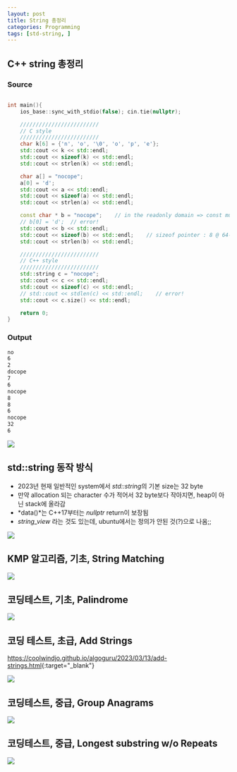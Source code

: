 ```yaml
---
layout: post
title: String 총정리
categories: Programming
tags: [std-string, ]
---
```


## C++ string 총정리

### Source

```cpp

int main(){
    ios_base::sync_with_stdio(false); cin.tie(nullptr);

    /////////////////////////
    // C style
    /////////////////////////
    char k[6] = {'n', 'o', '\0', 'o', 'p', 'e'};
    std::cout << k << std::endl;
    std::cout << sizeof(k) << std::endl;
    std::cout << strlen(k) << std::endl;

    char a[] = "nocope";
    a[0] = 'd';
    std::cout << a << std::endl;
    std::cout << sizeof(a) << std::endl;
    std::cout << strlen(a) << std::endl;

    const char * b = "nocope";    // in the readonly domain => const must!
    // b[0] = 'd';  // error!
    std::cout << b << std::endl;
    std::cout << sizeof(b) << std::endl;    // sizeof pointer : 8 @ 64-bit system
    std::cout << strlen(b) << std::endl;

    /////////////////////////
    // C++ style
    /////////////////////////
    std::string c = "nocope";
    std::cout << c << std::endl;
    std::cout << sizeof(c) << std::endl;
    // std::cout << stdlen(c) << std::endl;    // error!
    std::cout << c.size() << std::endl;

    return 0;
}

```

### Output

```bash
no
6
2
docope
7
6
nocope
8
8
6
nocope
32
6
```

![](//https://www.youtube.com/watch?v=A4yFlHCCpdg)


## std::string 동작 방식

- 2023년 현재 일반적인 system에서 *std::string*의 기본 size는 32 byte
- 만약 allocation 되는 character 수가 적어서 32 byte보다 작아지면, heap이 아닌 stack에 올라감
- *data()*는 C++17부터는 *nullptr* return이 보장됨
- *string_view* 라는 것도 있는데, ubuntu에서는 정의가 안된 것(?)으로 나옴;;

![](//https://www.youtube.com/watch?v=OfN94pLtnB8)


## KMP 알고리즘, 기초, String Matching


![](//https://www.youtube.com/watch?v=UcjK_k5PLHI)


## 코딩테스트, 기초, Palindrome


![](//https://www.youtube.com/watch?v=Yjgmw3rMof4)


## 코딩 테스트, 초급, Add Strings

<https://coolwindjo.github.io/algoguru/2023/03/13/add-strings.html>{:target="_blank"}

![](//https://www.youtube.com/watch?v=9RkQ4CmXHKY)


## 코딩테스트, 중급, Group Anagrams


![](//https://www.youtube.com/watch?v=5BRmT4VTEpo)


## 코딩테스트, 중급, Longest substring w/o Repeats


![](//https://www.youtube.com/watch?v=cFUgQKyTda4)
